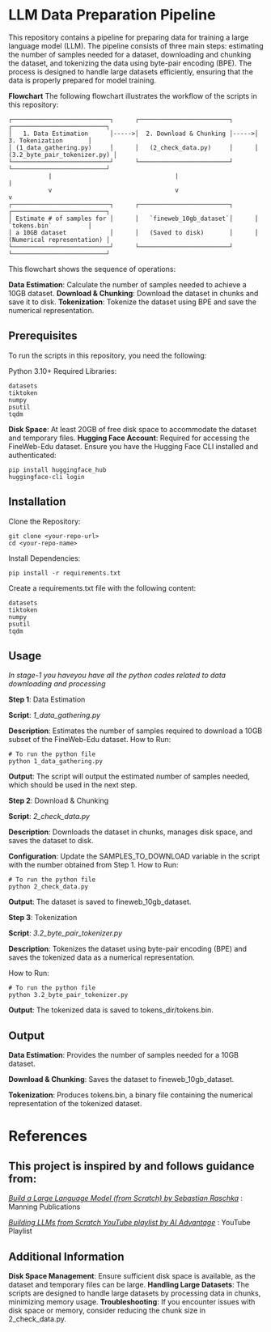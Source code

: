 # LLM Data Preparation Pipeline

This repository contains a pipeline for preparing data for training a large language model (LLM). The pipeline consists of three main steps: estimating the number of samples needed for a dataset, downloading and chunking the dataset, and tokenizing the data using byte-pair encoding (BPE). The process is designed to handle large datasets efficiently, ensuring that the data is properly prepared for model training.

**Flowchart**
The following flowchart illustrates the workflow of the scripts in this repository:
```
┌───────────────────────────┐      ┌─────────────────────────┐      ┌──────────────────────────┐
│   1. Data Estimation      │----->│  2. Download & Chunking │----->│    3. Tokenization       │
│ (1_data_gathering.py)     │      │   (2_check_data.py)     │      │ (3.2_byte_pair_tokenizer.py) │
└───────────────────────────┘      └─────────────────────────┘      └──────────────────────────┘
           |                                  |                                  |
           v                                  v                                  v
┌───────────────────────────┐      ┌─────────────────────────┐      ┌──────────────────────────┐
│ Estimate # of samples for │      │   `fineweb_10gb_dataset`│      │    `tokens.bin`          │
│ a 10GB dataset            │      │   (Saved to disk)       │      │ (Numerical representation) │
└───────────────────────────┘      └─────────────────────────┘      └──────────────────────────┘
```
This flowchart shows the sequence of operations:

**Data Estimation**: Calculate the number of samples needed to achieve a 10GB dataset.
**Download & Chunking**: Download the dataset in chunks and save it to disk.
**Tokenization**: Tokenize the dataset using BPE and save the numerical representation.

## Prerequisites
To run the scripts in this repository, you need the following:

Python 3.10+
Required Libraries:

```
datasets
tiktoken
numpy
psutil
tqdm
```

**Disk Space**: At least 20GB of free disk space to accommodate the dataset and temporary files.
**Hugging Face Account**: Required for accessing the FineWeb-Edu dataset. Ensure you have the Hugging Face CLI installed and authenticated:
```
pip install huggingface_hub
huggingface-cli login
```

## Installation

Clone the Repository:
```
git clone <your-repo-url>
cd <your-repo-name>
```

Install Dependencies:
```
pip install -r requirements.txt
```

Create a requirements.txt file with the following content:
```
datasets
tiktoken
numpy
psutil
tqdm
```


## Usage

*In stage-1 you haveyou have all the python codes related to data downloading and processing*

**Step 1**: Data Estimation

**Script**: *1_data_gathering.py*

**Description**: Estimates the number of samples required to download a 10GB subset of the FineWeb-Edu dataset.
How to Run:
```
# To run the python file
python 1_data_gathering.py
```

**Output**: The script will output the estimated number of samples needed, which should be used in the next step.

**Step 2**: Download & Chunking

**Script**: *2_check_data.py*

**Description**: Downloads the dataset in chunks, manages disk space, and saves the dataset to disk.

**Configuration**: Update the SAMPLES_TO_DOWNLOAD variable in the script with the number obtained from Step 1.
How to Run:
```
# To run the python file
python 2_check_data.py
```

**Output**: The dataset is saved to fineweb_10gb_dataset.

**Step 3**: Tokenization

**Script**: *3.2_byte_pair_tokenizer.py*

**Description**: Tokenizes the dataset using byte-pair encoding (BPE) and saves the tokenized data as a numerical representation.

How to Run:
```
# To run the python file
python 3.2_byte_pair_tokenizer.py
```

**Output**: The tokenized data is saved to tokens_dir/tokens.bin.

## Output

**Data Estimation**: Provides the number of samples needed for a 10GB dataset.

**Download & Chunking**: Saves the dataset to fineweb_10gb_dataset.

**Tokenization**: Produces tokens.bin, a binary file containing the numerical representation of the tokenized dataset.

# References

## This project is inspired by and follows guidance from:

*[Build a Large Language Model (from Scratch) by Sebastian Raschka](https://www.google.com/url?sa=E&q=https%3A%2F%2Fwww.manning.com%2Fbooks%2Fbuild-a-large-language-model-from-scratch%3Fa_aid%3Draschka%26a_bid%3D4c2437a0%26chan%3Dmm_github)* : Manning Publications

*[Building LLMs from Scratch YouTube playlist by AI Advantage](https://www.youtube.com/playlist?list=PLPTV0NXA_ZSgsLAr8YCgCwhPIJNNtexWu)* : YouTube Playlist

## Additional Information

**Disk Space Management**: Ensure sufficient disk space is available, as the dataset and temporary files can be large.
**Handling Large Datasets**: The scripts are designed to handle large datasets by processing data in chunks, minimizing memory usage.
**Troubleshooting**: If you encounter issues with disk space or memory, consider reducing the chunk size in 2_check_data.py.
